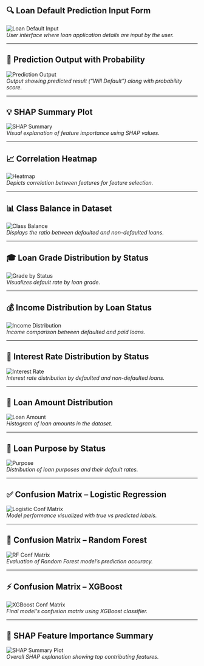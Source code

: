 ## 🔍 Loan Default Prediction Input Form  
![Loan Default Input](images/acb4d568-d743-4cd7-90c5-c7db587e016c.png)  
_User interface where loan application details are input by the user._

---

## 🎯 Prediction Output with Probability  
![Prediction Output](images/d357be0b-8297-49f8-a138-dcbbf9873251.png)  
_Output showing predicted result (“Will Default”) along with probability score._

---

## 💡 SHAP Summary Plot  
![SHAP Summary](images/d6f03b0a-f5d4-41a9-b16f-8a78496d6f53.png)  
_Visual explanation of feature importance using SHAP values._

---

## 📈 Correlation Heatmap  
![Heatmap](images/eda_correlation_heatmap.png)  
_Depicts correlation between features for feature selection._

---

## 📊 Class Balance in Dataset  
![Class Balance](images/eda_class_balance.png)  
_Displays the ratio between defaulted and non-defaulted loans._

---

## 🎓 Loan Grade Distribution by Status  
![Grade by Status](images/eda_grade_by_status.png)  
_Visualizes default rate by loan grade._

---

## 💰 Income Distribution by Loan Status  
![Income Distribution](images/eda_income_by_status.png)  
_Income comparison between defaulted and paid loans._

---

## 🧮 Interest Rate Distribution by Status  
![Interest Rate](images/eda_interest_rate_kde.png)  
_Interest rate distribution by defaulted and non-defaulted loans._

---

## 💸 Loan Amount Distribution  
![Loan Amount](images/eda_loan_amount_distribution.png)  
_Histogram of loan amounts in the dataset._

---

## 🏡 Loan Purpose by Status  
![Purpose](images/eda_purpose_by_status.png)  
_Distribution of loan purposes and their default rates._

---

## ✅ Confusion Matrix – Logistic Regression  
![Logistic Conf Matrix](images/logistic_regression_conf_matrix.png)  
_Model performance visualized with true vs predicted labels._

---

## 🌲 Confusion Matrix – Random Forest  
![RF Conf Matrix](images/random_forest_conf_matrix.png)  
_Evaluation of Random Forest model’s prediction accuracy._

---

## ⚡ Confusion Matrix – XGBoost  
![XGBoost Conf Matrix](images/xgboost_conf_matrix.png)  
_Final model's confusion matrix using XGBoost classifier._

---

## 🧠 SHAP Feature Importance Summary  
![SHAP Summary Plot](images/shap_summary_plot.png)  
_Overall SHAP explanation showing top contributing features._

